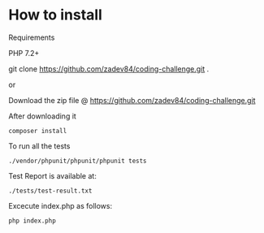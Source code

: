 # How to install

Requirements

PHP 7.2+

git clone https://github.com/zadev84/coding-challenge.git .

or 

Download the zip file @ https://github.com/zadev84/coding-challenge.git

After downloading it

```
composer install
```

To run all the tests

```
./vendor/phpunit/phpunit/phpunit tests 
```

Test Report is available at:

```
./tests/test-result.txt
```

Excecute index.php as follows:
```
php index.php
```
